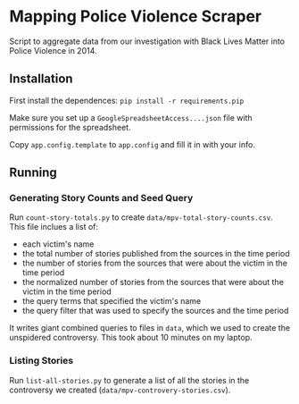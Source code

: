 Mapping Police Violence Scraper
===============================

Script to aggregate data from our investigation with Black Lives Matter into Police Violence in 2014.

Installation
------------

First install the dependences: `pip install -r requirements.pip`

Make sure you set up a `GoogleSpreadsheetAccess....json` file with permissions for the spreadsheet.

Copy `app.config.template` to `app.config` and fill it in with your info.

Running
-------

### Generating Story Counts and Seed Query

Run `count-story-totals.py` to create `data/mpv-total-story-counts.csv`.  This file inclues a list of:
 * each victim's name
 * the total number of stories published from the sources in the time period
 * the number of stories from the sources that were about the victim in the time period
 * the normalized number of stories from the sources that were about the victim in the time period
 * the query terms that specified the victim's name
 * the query filter that was used to specify the sources and the time period

It writes giant combined queries to files in `data`, which we used to create the unspidered controversy.  This took about 10 minutes on my laptop.

### Listing Stories

Run `list-all-stories.py` to generate a list of all the stories in the controversy we created (`data/mpv-controvery-stories.csv`).
